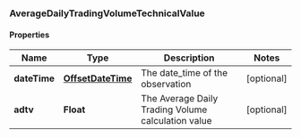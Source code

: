 
### AverageDailyTradingVolumeTechnicalValue

#### Properties
Name | Type | Description | Notes
------------ | ------------- | ------------- | -------------
**dateTime** | [**OffsetDateTime**](OffsetDateTime.md) | The date_time of the observation |  [optional]
**adtv** | **Float** | The Average Daily Trading Volume calculation value |  [optional]



